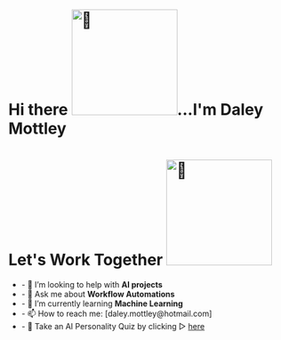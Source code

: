 
<div>
<h1>Hi there <a href="https://daleymottley.com" target="_blank"><img alt="👋" src="https://raw.githubusercontent.com/dmotts/dmotts/main/static/images/hi.gif" width="190" /></a>...I'm Daley Mottley </h1>
  <div  align="left">
    <h1>Let's Work Together <img alt="🤝" src="https://raw.githubusercontent.com/dmotts/dmotts/main/static/images/handshake.gif" width="190" /></h1>
   <ul>
     <li>- 🤔 I’m looking to help with <strong>AI projects</strong></span></li>
     <li>- 💬 Ask me about <strong>Workflow Automations</strong></span></li>     
     <li>- 🌱 I’m currently learning <strong>Machine Learning</strong></li>
     <li>- 📫 How to reach me:  [daley.mottley@hotmail.com]</li>
     <li>- 📝 Take an AI Personality Quiz by clicking ▻  <a href="https://tinyurl.com/ai-personality-test">here</a></li>
   </ul>
  </div>
